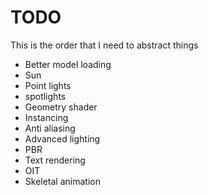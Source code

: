 # TODO

This is the order that I need to abstract things
- Better model loading
- Sun
- Point lights
- spotlights
- Geometry shader
- Instancing
- Anti aliasing
- Advanced lighting
- PBR
- Text rendering
- OIT
- Skeletal animation
